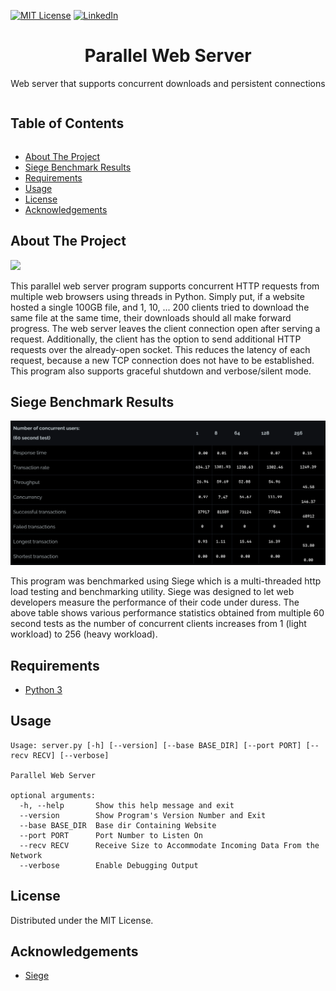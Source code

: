 [![MIT License][license-shield]][license-url]
[![LinkedIn][linkedin-shield]][linkedin-url]
<br>

<h1 align='center'> Parallel Web Server</h1>
<p align='center'>Web server that supports concurrent downloads and persistent connections</p>
<summary><h2 style="display: inline-block">Table of Contents</h2></summary>

- [About The Project](#about)
- [Siege Benchmark Results](#benchmark)
- [Requirements](#req)
- [Usage](#usage)
- [License](#license)
- [Acknowledgements](#ack)

<h2 id='about'>About The Project</h2>
<img src='Screenshot.png'>
<p>This parallel web server program supports concurrent HTTP requests from multiple web browsers using threads in Python. Simply put, if a website hosted a single 100GB file, and 1, 10, ... 200 clients tried to download the same file at the same time, their downloads should all make forward progress. The web server leaves the client connection open after serving a request. Additionally, the client has the option to send additional HTTP requests over the already-open socket. This reduces the latency of each request, because a new TCP connection does not have to be established. This program also supports graceful shutdown and verbose/silent mode.</p>

<h2 id='benchmark'>Siege Benchmark Results</h2>
<img src='Benchmark.png'>
<p> This program was benchmarked using Siege which is a multi-threaded http load testing and benchmarking utility. Siege was designed to let web developers measure the performance of their code under duress. The above table shows various performance statistics obtained from multiple 60 second tests as the number of concurrent clients increases from 1 (light workload) to 256 (heavy workload).</p>
<h2 id='req'>Requirements</h2>

* [Python 3](https://www.python.org)

<h2 id='usage'>Usage</h2>

```
Usage: server.py [-h] [--version] [--base BASE_DIR] [--port PORT] [--recv RECV] [--verbose]

Parallel Web Server

optional arguments:
  -h, --help       Show this help message and exit
  --version        Show Program's Version Number and Exit
  --base BASE_DIR  Base dir Containing Website
  --port PORT      Port Number to Listen On
  --recv RECV      Receive Size to Accommodate Incoming Data From the Network
  --verbose        Enable Debugging Output
```

<h2 id='license'>License</h2>
<p>Distributed under the MIT License.</p>

<h2 id='ack'>Acknowledgements</h2>

* [Siege](https://www.joedog.org/siege-home/)


[license-shield]: https://img.shields.io/github/license/othneildrew/Best-README-Template.svg?style=for-the-badge
[license-url]: https://github.com/i0nics/parallel-web-server-python/blob/main/LICENSE
[linkedin-shield]: https://img.shields.io/badge/-LinkedIn-black.svg?style=for-the-badge&logo=linkedin&colorB=555
[linkedin-url]: https://linkedin.com/in/bikramce
